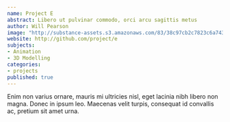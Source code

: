 ```yaml
---
name: Project E
abstract: Libero ut pulvinar commodo, orci arcu sagittis metus
author: Will Pearson
image: "http://substance-assets.s3.amazonaws.com/83/38c97cb2c7823c6a743d9790c5b7fd/mathematics.png"
website: http://github.com/project/e
subjects:
- Animation
- 3D Modelling
categories:
- projects
published: true
---
```


Enim non varius ornare, mauris mi ultricies nisl, eget lacinia nibh libero non magna. Donec in ipsum leo. Maecenas velit turpis, consequat id convallis ac, pretium sit amet urna.